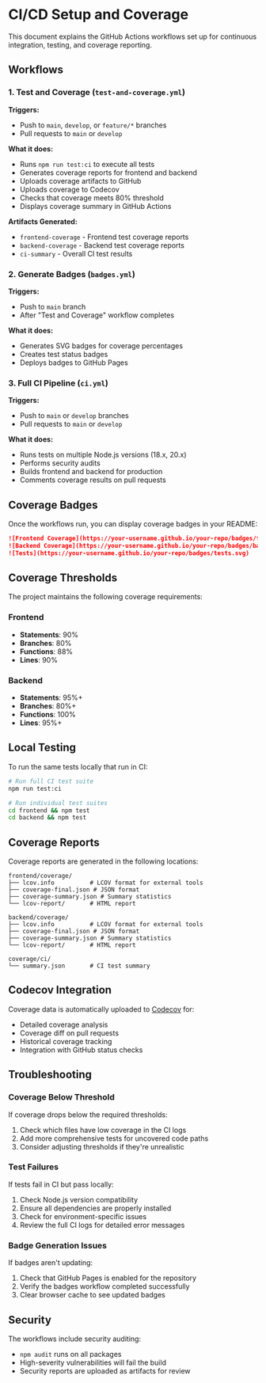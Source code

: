 # CI/CD Setup and Coverage

This document explains the GitHub Actions workflows set up for continuous integration, testing, and coverage reporting.

## Workflows

### 1. Test and Coverage (`test-and-coverage.yml`)

**Triggers:**
- Push to `main`, `develop`, or `feature/*` branches
- Pull requests to `main` or `develop`

**What it does:**
- Runs `npm run test:ci` to execute all tests
- Generates coverage reports for frontend and backend
- Uploads coverage artifacts to GitHub
- Uploads coverage to Codecov
- Checks that coverage meets 80% threshold
- Displays coverage summary in GitHub Actions

**Artifacts Generated:**
- `frontend-coverage` - Frontend test coverage reports
- `backend-coverage` - Backend test coverage reports  
- `ci-summary` - Overall CI test results

### 2. Generate Badges (`badges.yml`)

**Triggers:**
- Push to `main` branch
- After "Test and Coverage" workflow completes

**What it does:**
- Generates SVG badges for coverage percentages
- Creates test status badges
- Deploys badges to GitHub Pages

### 3. Full CI Pipeline (`ci.yml`)

**Triggers:**
- Push to `main` or `develop` branches
- Pull requests to `main` or `develop`

**What it does:**
- Runs tests on multiple Node.js versions (18.x, 20.x)
- Performs security audits
- Builds frontend and backend for production
- Comments coverage results on pull requests

## Coverage Badges

Once the workflows run, you can display coverage badges in your README:

```markdown
![Frontend Coverage](https://your-username.github.io/your-repo/badges/frontend-coverage.svg)
![Backend Coverage](https://your-username.github.io/your-repo/badges/backend-coverage.svg)
![Tests](https://your-username.github.io/your-repo/badges/tests.svg)
```

## Coverage Thresholds

The project maintains the following coverage requirements:

### Frontend
- **Statements**: 90%
- **Branches**: 80%
- **Functions**: 88%
- **Lines**: 90%

### Backend
- **Statements**: 95%+
- **Branches**: 80%+
- **Functions**: 100%
- **Lines**: 95%+

## Local Testing

To run the same tests locally that run in CI:

```bash
# Run full CI test suite
npm run test:ci

# Run individual test suites
cd frontend && npm test
cd backend && npm test
```

## Coverage Reports

Coverage reports are generated in the following locations:

```
frontend/coverage/
├── lcov.info          # LCOV format for external tools
├── coverage-final.json # JSON format
├── coverage-summary.json # Summary statistics
└── lcov-report/       # HTML report

backend/coverage/
├── lcov.info          # LCOV format for external tools
├── coverage-final.json # JSON format
├── coverage-summary.json # Summary statistics
└── lcov-report/       # HTML report

coverage/ci/
└── summary.json       # CI test summary
```

## Codecov Integration

Coverage data is automatically uploaded to [Codecov](https://codecov.io) for:
- Detailed coverage analysis
- Coverage diff on pull requests
- Historical coverage tracking
- Integration with GitHub status checks

## Troubleshooting

### Coverage Below Threshold
If coverage drops below the required thresholds:

1. Check which files have low coverage in the CI logs
2. Add more comprehensive tests for uncovered code paths
3. Consider adjusting thresholds if they're unrealistic

### Test Failures
If tests fail in CI but pass locally:

1. Check Node.js version compatibility
2. Ensure all dependencies are properly installed
3. Check for environment-specific issues
4. Review the full CI logs for detailed error messages

### Badge Generation Issues
If badges aren't updating:

1. Check that GitHub Pages is enabled for the repository
2. Verify the badges workflow completed successfully
3. Clear browser cache to see updated badges

## Security

The workflows include security auditing:
- `npm audit` runs on all packages
- High-severity vulnerabilities will fail the build
- Security reports are uploaded as artifacts for review